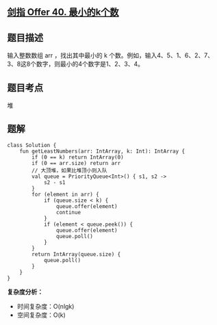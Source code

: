 ## [剑指 Offer 40. 最小的k个数](https://leetcode.cn/problems/zui-xiao-de-kge-shu-lcof/description/)

## 题目描述

输入整数数组 arr ，找出其中最小的 k 个数。例如，输入4、5、1、6、2、7、3、8这8个数字，则最小的4个数字是1、2、3、4。

## 题目考点

堆

## 题解
 
```
class Solution {
    fun getLeastNumbers(arr: IntArray, k: Int): IntArray {
        if (0 == k) return IntArray(0)
        if (0 == arr.size) return arr
        // 大顶堆，如果比堆顶小则入队
        val queue = PriorityQueue<Int>() { s1, s2 ->
            s2 - s1
        }
        for (element in arr) {
            if (queue.size < k) {
                queue.offer(element)
                continue
            }
            if (element < queue.peek()) {
                queue.offer(element)
                queue.poll()
            }
        }
        return IntArray(queue.size) {
            queue.poll()
        }
    }
}
```

**复杂度分析：**

- 时间复杂度：O(nlgk)
- 空间复杂度：O(k) 

